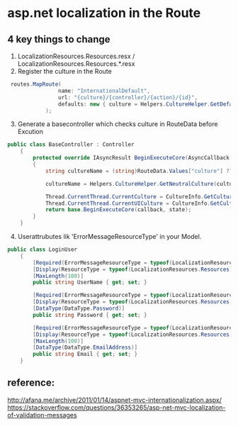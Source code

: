 # asp.net localization in the Route
## 4 key things to change
1. LocalizationResources.Resources.resx /  LocalizationResources.Resources.*.resx
2. Register the culture in the Route
```csharp
 routes.MapRoute(
                name: "InternationalDefault",
                url: "{culture}/{controller}/{action}/{id}",
                defaults: new { culture = Helpers.CultureHelper.GetDefaultCulture(), controller = "Home", action = "Index", id = UrlParameter.Optional }
            );
```
3. Generate a basecontroller which checks culture in RouteData before Excution
```csharp
public class BaseController : Controller
    {
        protected override IAsyncResult BeginExecuteCore(AsyncCallback callback, object state)
        {
            string cultureName = (string)RouteData.Values["culture"] ?? "en-US";

            cultureName = Helpers.CultureHelper.GetNeutralCulture(cultureName);

            Thread.CurrentThread.CurrentCulture = CultureInfo.GetCultureInfo(cultureName);
            Thread.CurrentThread.CurrentUICulture = CultureInfo.GetCultureInfo(cultureName);
            return base.BeginExecuteCore(callback, state);
        }
    } 
```
4. Userattrubutes lik 'ErrorMessageResourceType' in your Model.
```csharp
public class LoginUser
    {
        [Required(ErrorMessageResourceType = typeof(LocalizationResources.Resources), ErrorMessageResourceName = "user_name_required")]
        [Display(ResourceType = typeof(LocalizationResources.Resources), Name = "user_name")]
        [MaxLength(100)]
        public string UserName { get; set; }

        [Required(ErrorMessageResourceType = typeof(LocalizationResources.Resources), ErrorMessageResourceName = "password_required")]
        [Display(ResourceType = typeof(LocalizationResources.Resources), Name = "password")]
        [DataType(DataType.Password)]
        public string Password { get; set; }

        [Required(ErrorMessageResourceType = typeof(LocalizationResources.Resources), ErrorMessageResourceName = "email_required")]
        [Display(ResourceType = typeof(LocalizationResources.Resources), Name = "email")]
        [MaxLength(100)]
        [DataType(DataType.EmailAddress)]
        public string Email { get; set; }
    }
```

## reference:
http://afana.me/archive/2011/01/14/aspnet-mvc-internationalization.aspx/
https://stackoverflow.com/questions/36353265/asp-net-mvc-localization-of-validation-messages
